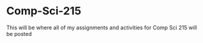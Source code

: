 # Comp-Sci-215
This will be where all of my assignments and activities for Comp Sci 215 will be posted
